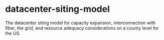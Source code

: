 # datacenter-siting-model
The datacenter siting model for capacity expansion, interconnection with fiber, the grid, and resource adequacy considerations on a county level for the US.
